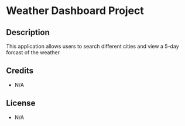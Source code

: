 # Weather Dashboard Project

## Description

This application allows users to search different cities and view a 5-day forcast of the weather. 



## Credits

- N/A

## License

- N/A
